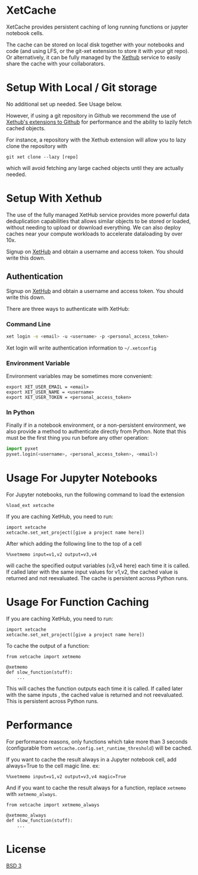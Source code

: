 # XetCache

XetCache provides persistent caching of long running functions or jupyter
notebook cells. 

The cache can be stored on local disk together with your notebooks and code
(and using LFS, or the git-xet extension to store it with your git repo).
Or alternatively, it can be fully managed by the [Xethub](xethub.com) service
to easily share the cache with your collaborators.

# Setup With Local / Git storage
No additional set up needed. See Usage below.

However, if using a git repository in Github
we recommend the use of [Xethub's extensions to Github](https://xetdata.com)
for performance and the ability to lazily fetch cached objects.

For instance, a repository with the Xethub extension will allow you to
lazy clone the repository with 
```
git xet clone --lazy [repo]
```
which will avoid fetching any large cached objects until they are 
actually needed.

# Setup With Xethub
The use of the fully managed XetHub service provides more powerful data
deduplication capabilities that allows similar objects to be stored or loaded,
without needing to upload or download everything. We can also deploy caches near
your compute workloads to accelerate dataloading by over 10x.

Signup on [XetHub](https://xethub.com/user/sign_up) and obtain
a username and access token. You should write this down.

## Authentication

Signup on [XetHub](https://xethub.com/user/sign_up) and obtain
a username and access token. You should write this down.

There are three ways to authenticate with XetHub:

### Command Line

```bash
xet login -e <email> -u <username> -p <personal_access_token>
```
Xet login will write authentication information to `~/.xetconfig`

### Environment Variable
Environment variables may be sometimes more convenient:
```
export XET_USER_EMAIL = <email>
export XET_USER_NAME = <username>
export XET_USER_TOKEN = <personal_access_token>
```

### In Python
Finally if in a notebook environment, or a non-persistent environment,
we also provide a method to authenticate directly from Python. Note that
this must be the first thing you run before any other operation:
```python
import pyxet
pyxet.login(<username>, <personal_access_token>, <email>)
```

# Usage For Jupyter Notebooks

For Jupyter notebooks, run the following command to load the extension
```
%load_ext xetcache
```

If you are caching XetHub, you need to run:
```
import xetcache
xetcache.set_xet_project([give a project name here])
```

After which adding the following line to the top of a cell
```
%%xetmemo input=v1,v2 output=v3,v4
```
will cache the specified output variables (v3,v4 here) each time it is called.
If called later with the same input values for v1,v2, the cached value is
returned and not reevaluated. The cache is persistent across Python runs.

# Usage For Function Caching

If you are caching XetHub, you need to run:
```
import xetcache
xetcache.set_xet_project([give a project name here])
```

To cache the output of a function:
```
from xetcache import xetmemo

@xetmemo
def slow_function(stuff):
    ...
```
This will caches the function outputs each time it is called.
If called later with the same inputs , the cached value is returned
and not reevaluated. This is persistent across Python runs.

# Performance 
For performance reasons, only functions which take more than 3
seconds (configurable from `xetcache.config.set_runtime_threshold`) will be
cached. 

If you want to cache the result always in a Jupyter notebook cell,
add always=True to the cell magic line. ex:
```
%%xetmemo input=v1,v2 output=v3,v4 magic=True
```

And if you want to cache the result always for a function,
replace `xetmemo` with `xetmemo_always`.
```
from xetcache import xetmemo_always

@xetmemo_always
def slow_function(stuff):
    ...
```

# License
[BSD 3](LICENSE)


